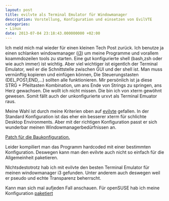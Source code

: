 ```yaml
---
layout: post
title: evilvte als Terminal Emulator für Windowmanager
description: Vorstellung, Konfiguration und einsetzen von EvilVTE
categories:
- Linux
date: 2013-07-04 23:18:43.000000000 +02:00
---
```

Ich meld mich mal wieder für einen kleinen Tech Post zurück.
Ich benutze ja einen schlanken windowmanager ([i3](http://i3wm.org/)) um meine Programme und vorallem koammdozeilen tools zu starten.
Eine gut konfigurierte shell (bash,zsh oder wie auch immer) ist wichtig.  Aber viel wichtiger ist eigentlch der Terminal Emulator, weil er die Schnittstelle zwischen GUI und der shell ist. Man muss vernünftig kopieren und einfügen können, Die Steuerungstasten (DEL,POS1,END,...) sollten alle funktionieren. Mir persönlich ist ja diese STRG + Pfeiltasten Kombination, um ans Ende von Strings zu springen, ans Herz gewachsen. Die wollt ich nicht missen. Die bin ich von xterm gewöhnt gewesen. Somit fällt auch der unkonfigurierte urxvt als Terminal Emuator raus.

Meine Wahl ist durch meine Kriterien oben auf [evilvte](http://www.calno.com/evilvte/) gefallen. In der Standard Konfiguration ist das eher ein besserer xterm für schlichte Desktop Environments. Aber mit der richtigen Konfiguration passt er sich wunderbar meinen Windowmanagerbedürfnissen an.

[Patch für die Baukonfiguration.](https://build.opensuse.org/package/view_file/home:seilerphilipp/evilvte?expand=1&file=customization.patch)

Leider kompiliert man das Programm hardcoded mit einer bestimmten Konfiguration.
Deswegen kann man den evilvte auch nicht so einfach für die Allgemeinheit paketieren.

NIchtsdestotrotz hab ich mit evilvte den besten Terminal Emulator für meinen windowmanager i3 gefunden. Unter anderem auch deswegen weil er pseudo und echte Transparenz beherrscht.

Kann man sich mal aufjeden Fall anschauen. Für openSUSE hab ich meine Konfiguration [paketiert](http://software.opensuse.org/package/evilvte">paketiert)
